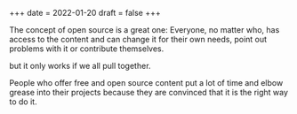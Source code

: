 +++
date = 2022-01-20
draft = false
+++

The concept of open source is a great one: Everyone, no matter who, has access to the content and can change it for their own needs, point out problems with it or contribute themselves.

but it only works if we all pull together.

People who offer free and open source content put a lot of time and elbow grease into their projects because they are convinced that it is the right way to do it.
